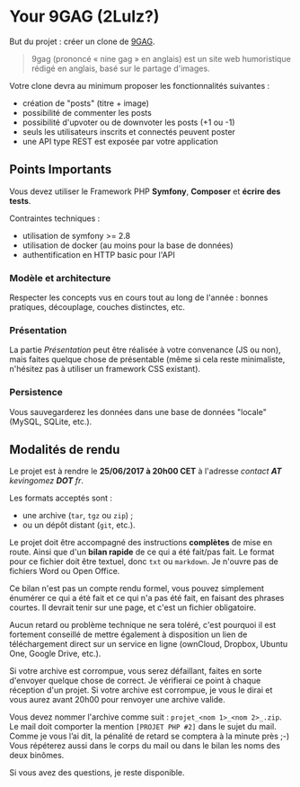 Your 9GAG (2Lulz?)
==================

But du projet : créer un clone de [9GAG](https://9gag.com/).

> 9gag (prononcé « nine gag » en anglais) est un site web humoristique rédigé
> en anglais, basé sur le partage d'images.

Votre clone devra au minimum proposer les fonctionnalités suivantes :
* création de "posts" (titre + image)
* possibilité de commenter les posts
* possibilité d'upvoter ou de downvoter les posts (+1 ou -1)
* seuls les utilisateurs inscrits et connectés peuvent poster
* une API type REST est exposée par votre application

## Points Importants

Vous devez utiliser le Framework PHP **Symfony**, **Composer** et **écrire des tests**.

Contraintes techniques :
* utilisation de symfony >= 2.8
* utilisation de docker (au moins pour la base de données)
* authentification en HTTP basic pour l'API

### Modèle et architecture

Respecter les concepts vus en cours tout au long de l'année : bonnes pratiques,
découplage, couches distinctes, etc.

### Présentation

La partie _Présentation_ peut être réalisée à votre convenance (JS ou non), mais
faites quelque chose de présentable (même si cela reste minimaliste, n'hésitez
pas à utiliser un framework CSS existant).

### Persistence

Vous sauvegarderez les données dans une base de données "locale" (MySQL, SQLite,
etc.).

## Modalités de rendu

Le projet est à rendre le **25/06/2017 à 20h00 CET** à l'adresse *contact __AT__ kevingomez __DOT__ fr*.

Les formats acceptés sont :

* une archive (`tar`, `tgz` ou `zip`) ;
* ou un dépôt distant (`git`, etc.).

Le projet doit être accompagné des instructions **complètes** de mise en route.
Ainsi que d'un **bilan rapide** de ce qui a été fait/pas fait. Le format pour ce
fichier doit être textuel, donc `txt` ou `markdown`. Je n'ouvre pas de fichiers
Word ou Open Office.

Ce bilan n'est pas un compte rendu formel, vous pouvez simplement énumérer ce
qui a été fait et ce qui n'a pas été fait, en faisant des phrases courtes. Il
devrait tenir sur une page, et c'est un fichier obligatoire.

Aucun retard ou problème technique ne sera toléré, c'est pourquoi il est
fortement conseillé de mettre également à disposition un lien de téléchargement
direct sur un service en ligne (ownCloud, Dropbox, Ubuntu One, Google Drive,
etc.).

Si votre archive est corrompue, vous serez défaillant, faites en sorte d'envoyer
quelque chose de correct. Je vérifierai ce point à chaque réception d'un projet.
Si votre archive est corrompue, je vous le dirai et vous aurez avant 20h00 pour
renvoyer une archive valide.

Vous devez nommer l'archive comme suit : `projet_<nom 1>_<nom 2>_.zip`. Le mail
doit comporter la mention `[PROJET PHP #2]` dans le sujet du mail. Comme je vous
l’ai dit, la pénalité de retard se comptera à la minute près ;-)
Vous répéterez aussi dans le corps du mail ou dans le bilan les noms des deux
binômes.

Si vous avez des questions, je reste disponible.
